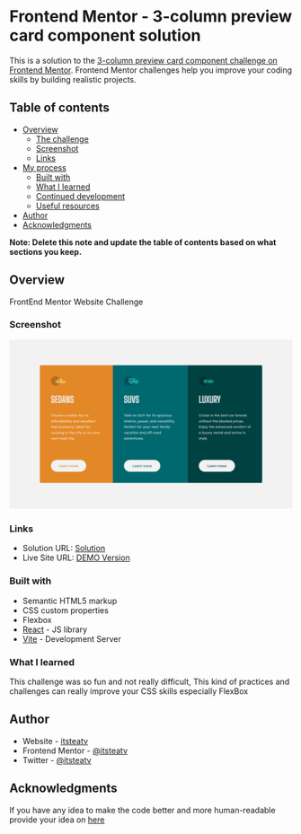 # Frontend Mentor - 3-column preview card component solution

This is a solution to the [3-column preview card component challenge on Frontend Mentor](https://www.frontendmentor.io/challenges/3column-preview-card-component-pH92eAR2-). Frontend Mentor challenges help you improve your coding skills by building realistic projects.

## Table of contents

- [Overview](#overview)
  - [The challenge](#the-challenge)
  - [Screenshot](#screenshot)
  - [Links](#links)
- [My process](#my-process)
  - [Built with](#built-with)
  - [What I learned](#what-i-learned)
  - [Continued development](#continued-development)
  - [Useful resources](#useful-resources)
- [Author](#author)
- [Acknowledgments](#acknowledgments)

**Note: Delete this note and update the table of contents based on what sections you keep.**

## Overview

FrontEnd Mentor Website Challenge

### Screenshot

![](./src/assets/3-column-preview-card-component-itsteatv.vercel.app_.png)

### Links

- Solution URL: [Solution](https://www.frontendmentor.io/solutions/responsive-3-column-card-using-css-flexbox-V-geCUQx5Y)
- Live Site URL: [DEMO Version](https://3-column-preview-card-component-itsteatv.vercel.app/)

### Built with

- Semantic HTML5 markup
- CSS custom properties
- Flexbox
- [React](https://reactjs.org/) - JS library
- [Vite](https://vitejs.dev/) - Development Server

### What I learned

This challenge was so fun and not really difficult,
This kind of practices and challenges can really improve your CSS skills especially FlexBox

## Author

- Website - [itsteatv](https://itsteatv-socialmedia.vercel.app/)
- Frontend Mentor - [@itsteatv](https://www.frontendmentor.io/profile/itsteatv)
- Twitter - [@itsteatv](https://twitter.com/itsteatv)

## Acknowledgments

If you have any idea to make the code better and more human-readable
provide your idea on <a href="https://www.frontendmentor.io/solutions/responsive-3-column-card-using-css-flexbox-V-geCUQx5Y">here</a>
